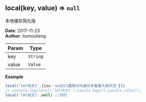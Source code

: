 ## local(key, value) ⇒ <code>null</code>
<p>本地缓存简化版</p>

**Date**: 2017-11-23  
**Author**: liumouliang  

| Param | Type |
| --- | --- |
| key | <code>String</code> | 
| value | <code>Value</code> | 

**Example**  
```javascript
local('lml地方1',[{aa:'asd221魔尊对吗身份多看看大家风范'}])
// console.log(local('lml地方1'),Locals.keys(),Locals.info());
local('lml地方1',null) //删除
```
